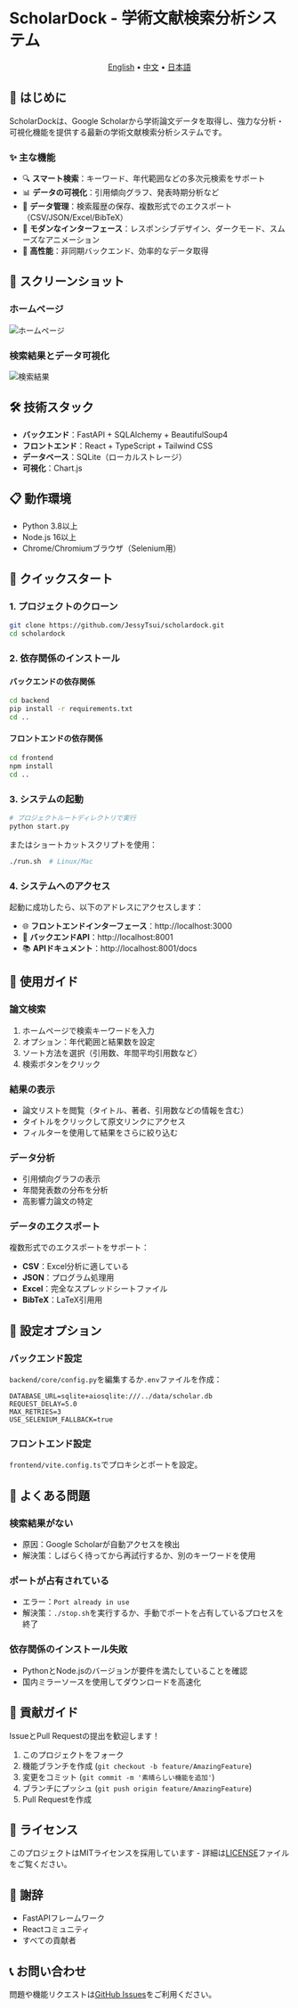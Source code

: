 # ScholarDock - 学術文献検索分析システム

<p align="center">
  <a href="README.md">English</a> •
  <a href="README_CN.md">中文</a> •
  <a href="README_JP.md">日本語</a>
</p>

## 📖 はじめに

ScholarDockは、Google Scholarから学術論文データを取得し、強力な分析・可視化機能を提供する最新の学術文献検索分析システムです。

### ✨ 主な機能

- 🔍 **スマート検索**：キーワード、年代範囲などの多次元検索をサポート
- 📊 **データの可視化**：引用傾向グラフ、発表時期分析など
- 💾 **データ管理**：検索履歴の保存、複数形式でのエクスポート（CSV/JSON/Excel/BibTeX）
- 🎨 **モダンなインターフェース**：レスポンシブデザイン、ダークモード、スムーズなアニメーション
- 🚀 **高性能**：非同期バックエンド、効率的なデータ取得

## 📸 スクリーンショット

### ホームページ
![ホームページ](docs/screenshots/homepage.png)

### 検索結果とデータ可視化
![検索結果](docs/screenshots/search-results.png)

## 🛠️ 技術スタック

- **バックエンド**：FastAPI + SQLAlchemy + BeautifulSoup4
- **フロントエンド**：React + TypeScript + Tailwind CSS
- **データベース**：SQLite（ローカルストレージ）
- **可視化**：Chart.js

## 📋 動作環境

- Python 3.8以上
- Node.js 16以上
- Chrome/Chromiumブラウザ（Selenium用）

## 🚀 クイックスタート

### 1. プロジェクトのクローン

```bash
git clone https://github.com/JessyTsui/scholardock.git
cd scholardock
```

### 2. 依存関係のインストール

#### バックエンドの依存関係
```bash
cd backend
pip install -r requirements.txt
cd ..
```

#### フロントエンドの依存関係
```bash
cd frontend
npm install
cd ..
```

### 3. システムの起動

```bash
# プロジェクトルートディレクトリで実行
python start.py
```

またはショートカットスクリプトを使用：
```bash
./run.sh  # Linux/Mac
```

### 4. システムへのアクセス

起動に成功したら、以下のアドレスにアクセスします：
- 🌐 **フロントエンドインターフェース**：http://localhost:3000
- 📡 **バックエンドAPI**：http://localhost:8001
- 📚 **APIドキュメント**：http://localhost:8001/docs

## 📖 使用ガイド

### 論文検索

1. ホームページで検索キーワードを入力
2. オプション：年代範囲と結果数を設定
3. ソート方法を選択（引用数、年間平均引用数など）
4. 検索ボタンをクリック

### 結果の表示

- 論文リストを閲覧（タイトル、著者、引用数などの情報を含む）
- タイトルをクリックして原文リンクにアクセス
- フィルターを使用して結果をさらに絞り込む

### データ分析

- 引用傾向グラフの表示
- 年間発表数の分布を分析
- 高影響力論文の特定

### データのエクスポート

複数形式でのエクスポートをサポート：
- **CSV**：Excel分析に適している
- **JSON**：プログラム処理用
- **Excel**：完全なスプレッドシートファイル
- **BibTeX**：LaTeX引用用

## 🔧 設定オプション

### バックエンド設定

`backend/core/config.py`を編集するか`.env`ファイルを作成：

```env
DATABASE_URL=sqlite+aiosqlite:///../data/scholar.db
REQUEST_DELAY=5.0
MAX_RETRIES=3
USE_SELENIUM_FALLBACK=true
```

### フロントエンド設定

`frontend/vite.config.ts`でプロキシとポートを設定。

## 🐛 よくある問題

### 検索結果がない

- 原因：Google Scholarが自動アクセスを検出
- 解決策：しばらく待ってから再試行するか、別のキーワードを使用

### ポートが占有されている

- エラー：`Port already in use`
- 解決策：`./stop.sh`を実行するか、手動でポートを占有しているプロセスを終了

### 依存関係のインストール失敗

- PythonとNode.jsのバージョンが要件を満たしていることを確認
- 国内ミラーソースを使用してダウンロードを高速化

## 🤝 貢献ガイド

IssueとPull Requestの提出を歓迎します！

1. このプロジェクトをフォーク
2. 機能ブランチを作成 (`git checkout -b feature/AmazingFeature`)
3. 変更をコミット (`git commit -m '素晴らしい機能を追加'`)
4. ブランチにプッシュ (`git push origin feature/AmazingFeature`)
5. Pull Requestを作成

## 📄 ライセンス

このプロジェクトはMITライセンスを採用しています - 詳細は[LICENSE](LICENSE)ファイルをご覧ください。

## 👏 謝辞

- FastAPIフレームワーク
- Reactコミュニティ
- すべての貢献者

## 📞 お問い合わせ

問題や機能リクエストは[GitHub Issues](https://github.com/JessyTsui/scholardock/issues)をご利用ください。